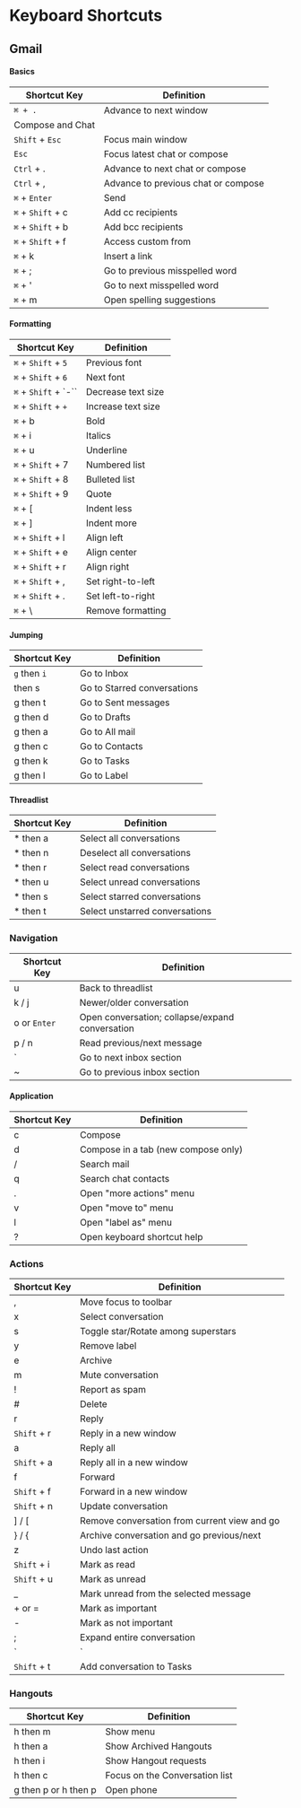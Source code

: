 
# Keyboard Shortcuts

## Gmail

#### Basics
| Shortcut Key	| Definition
| ------------- | -----------------|
| ``⌘ + .``      |	Advance to next window	|
|Compose and Chat |
|`Shift` + `Esc` |	Focus main window
|`Esc` |	Focus latest chat or compose
|`Ctrl` + . |	Advance to next chat or compose
|`Ctrl` + , |	Advance to previous chat or compose
|`⌘` + `Enter` |	Send
|`⌘` + `Shift` + c |	Add cc recipients
|`⌘` + `Shift` + b |	Add bcc recipients
|`⌘` + `Shift` + f |	Access custom from
|`⌘` + k |	Insert a link
|`⌘` + ; |	Go to previous misspelled word
|`⌘` + ' |	Go to next misspelled word
|`⌘` + m |	Open spelling suggestions


#### Formatting
| Shortcut Key	| Definition
| ------------- | -----------------|
|`⌘` + `Shift` + `5` |	Previous font
|`⌘` + `Shift` + `6` |	Next font
|`⌘` + `Shift` + `-`` |	Decrease text size
|`⌘` + `Shift` + `+` |	Increase text size
|`⌘` + b |	Bold
|`⌘` + i |	Italics
|`⌘` + u |	Underline
|`⌘` + `Shift` + 7 |	Numbered list
|`⌘` + `Shift` + 8 |	Bulleted list
|`⌘` + `Shift` + 9 |	Quote
|`⌘` + [ |	Indent less
|`⌘` + ] |	Indent more
|`⌘` + `Shift` + l |	Align left
|`⌘` + `Shift` + e |	Align center
|`⌘` + `Shift` + r |	Align right
|`⌘` + `Shift` + , |	Set right-to-left
|`⌘` + `Shift` + . |	Set left-to-right
|`⌘` + \ |	Remove formatting


#### Jumping
| Shortcut Key	| Definition
| ------------- | -----------------|
|`g` then `i` |	Go to Inbox
| then s |	Go to Starred conversations
|g then t |	Go to Sent messages
|g then d |	Go to Drafts
|g then a |	Go to All mail
|g then c |	Go to Contacts
|g then k |	Go to Tasks
|g then l |	Go to Label

#### Threadlist
| Shortcut Key	| Definition
| ------------- | -----------------|
|* then a |	Select all conversations
|* then n |	Deselect all conversations
|* then r |	Select read conversations
|* then u |	Select unread conversations
|* then s |	Select starred conversations
|* then t |	Select unstarred conversations

### Navigation
| Shortcut Key	| Definition
| ------------- | -----------------|
|u |	Back to threadlist
|k / j |	Newer/older conversation
|o or `Enter` |	Open conversation; collapse/expand conversation
|p / n |	Read previous/next message
|` |	Go to next inbox section
|~ |	Go to previous inbox section

#### Application
| Shortcut Key	| Definition
| ------------- | -----------------|
|c |	Compose
|d |	Compose in a tab (new compose only)
|/ |	Search mail
|q |	Search chat contacts
|. |	Open "more actions" menu
|v |	Open "move to" menu
|l |	Open "label as" menu
|? |	Open keyboard shortcut help

### Actions
| Shortcut Key	| Definition
| ------------- | -----------------|
|, |	Move focus to toolbar
|x |	Select conversation
|s |	Toggle star/Rotate among superstars
|y |	Remove label
|e |	Archive
|m |	Mute conversation
|! |	Report as spam
|# |	Delete
|r |	Reply
|`Shift` + r |	Reply in a new window
|a |	Reply all
|`Shift` + a |	Reply all in a new window
|f |	Forward|
|`Shift` + f |	Forward in a new window
|`Shift` + n |	Update conversation
|] / [ |	Remove conversation from current view and go |previous/next
|} / { |	Archive conversation and go previous/next
|z |	Undo last action
|`Shift` + i |	Mark as read
|`Shift` + u |	Mark as unread
|_ |	Mark unread from the selected message
|+ or = |	Mark as important
|- |	Mark as not important
|; |	Expand entire conversation
|`|` |	Collapse entire conversation
|`Shift` + t |	Add conversation to Tasks

### Hangouts
| Shortcut Key	| Definition
| ------------- | -----------------|
|h then m |	Show menu
|h then a |	Show Archived Hangouts
|h then i |	Show Hangout requests
|h then c |	Focus on the Conversation list
|g then p or h then p |	Open phone
